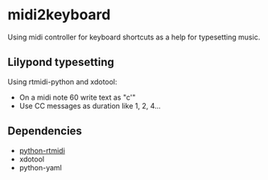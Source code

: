 # midi2keyboard
Using midi controller for keyboard shortcuts as a help for typesetting music.

## Lilypond typesetting

Using rtmidi-python and xdotool:

 - On a midi note 60 write text as "c'"
 - Use CC messages as duration like 1, 2, 4...

## Dependencies

 - [python-rtmidi](https://github.com/SpotlightKid/python-rtmidi)
 - xdotool
 - python-yaml
